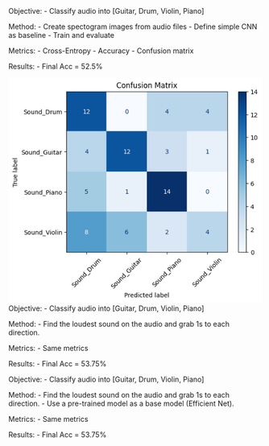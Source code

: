 <first>
Objective:
    - Classify audio into [Guitar, Drum, Violin, Piano]

Method:
    - Create spectogram images from audio files
    - Define simple CNN as baseline
    - Train and evaluate

Metrics:
    - Cross-Entropy
    - Accuracy
    - Confusion matrix

Results:
    - Final Acc = 52.5%

<img title="Confusion Matrix for first idea" src="../images/1_idea.png">

</first>

<second>
Objective:
    - Classify audio into [Guitar, Drum, Violin, Piano]

Method:
    - Find the loudest sound on the audio and grab 1s to each direction.

Metrics:
    - Same metrics

Results:
    - Final Acc = 53.75%
</second>

<third>
Objective:
    - Classify audio into [Guitar, Drum, Violin, Piano]

Method:
    - Find the loudest sound on the audio and grab 1s to each direction.
    - Use a pre-trained model as a base model (Efficient Net).

Metrics:
    - Same metrics

Results:
    - Final Acc = 53.75%
</third>